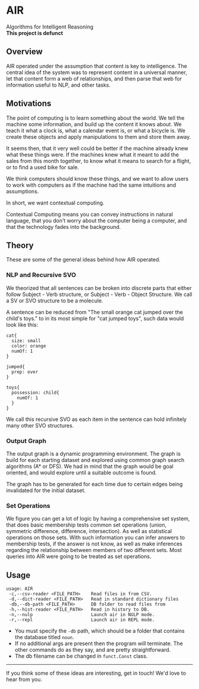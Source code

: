 # AIR
Algorithms for Intelligent Reasoning  
**This project is defunct**

## Overview
AIR operated under the assumption that content is key to intelligence. The central idea of the system was to represent content in a universal manner, let that content form a web of relationships, and then parse that web for information useful to NLP, and other tasks.

## Motivations

The point of computing is to learn something about the world. We tell the machine some information, and build up the content it knows about. We teach it what a clock is, what a calendar event is, or what a bicycle is. We create these objects and apply manipulations to them and store them away.

It seems then, that it very well could be better if the machine already knew what these things were. If the machines knew what it meant to add the sales from this month together, to know what it means to search for a flight, or to find a used bike for sale.

We think computers should know these things, and we want to allow users to work with computers as if the machine had the same intuitions and assumptions.

In short, we want contextual computing.

Contextual Computing means you can convey instructions in natural language, that you don’t worry about the computer being a computer, and that the technology fades into the background.

## Theory
These are some of the general ideas behind how AIR operated.

### NLP and Recursive SVO
We theorized that all sentences can be broken into discrete parts that either follow Subject - Verb structure, or Subject - Verb - Object Structure. We call a SV or SVO structure to be a molecule.

A sentence can be reduced from "The small orange cat jumped over the child's toys." to in its most simple for "cat jumped toys", such data would look like this:

```
cat{
  size: small
  color: orange
  numOf: 1
}

jumped{
  prep: over
}

toys{
  possession: child{
    numOf: 1
  }
}
```

We call this recursive SVO as each item in the sentence can hold infinitely many other SVO structures.

### Output Graph
The output graph is a dynamic programming environment. The graph is build for each starting dataset and explored using common graph search algorithms (A* or DFS). We had in mind that the graph would be goal oriented, and would explore until a suitable outcome is found.

The graph has to be generated for each time due to certain edges being invalidated for the initial dataset.

### Set Operations
We figure you can get a lot of logic by having a comprehensive set system, that does basic membership tests common set operations (union, symmetric difference, difference, intersection). As well as statistical operations on those sets. With such information you can infer answers to membership tests, if the answer is not know, as well as make inferences regarding the relationship between members of two different sets. Most queries into AIR were going to be treated as set operations.

## Usage
```
usage: AIR
 -c,--csv-reader <FILE_PATH>    Read files in from CSV.
 -d,--dict-reader <FILE_PATH>   Read in standard dictionary files
 -db,--db-path <FILE_PATH>      DB folder to read files from
 -h,--hist-reader <FILE_PATH>   Read in history to DB.
 -n,--nulp                      Launch air in NULP mode.
 -r,--repl                      Launch air in REPL mode.
 ```

 - You must specify the `-db` path, which should be a folder that contains the database titled `noun`.
 - If no additional args are present then the program will terminate. The other commands do as they say, and are pretty straightforward.
 - The db filename can be changed in `funct.Const` class.

----
If you think some of these ideas are interesting, get in touch! We'd love to hear from you. 
